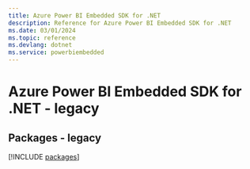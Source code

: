 ```yaml
---
title: Azure Power BI Embedded SDK for .NET
description: Reference for Azure Power BI Embedded SDK for .NET
ms.date: 03/01/2024
ms.topic: reference
ms.devlang: dotnet
ms.service: powerbiembedded
---
```

# Azure Power BI Embedded SDK for .NET - legacy
## Packages - legacy
[!INCLUDE [packages](power-bi-embedded-index.md)]